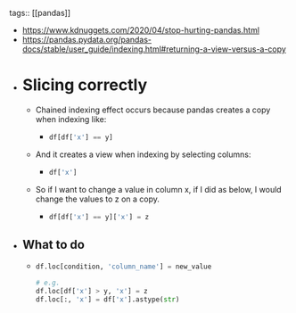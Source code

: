 tags:: [[pandas]]

- https://www.kdnuggets.com/2020/04/stop-hurting-pandas.html
- https://pandas.pydata.org/pandas-docs/stable/user_guide/indexing.html#returning-a-view-versus-a-copy
- # Slicing correctly
	- Chained indexing effect occurs because pandas creates a copy when indexing like:
		- ```python
		  df[df['x'] == y]
		  ```
	- And it creates a view when indexing by selecting columns:
		- ```python
		  df['x']
		  ```
	- So if I want to change a value in column x, if I did as below, I would change the values to z on a copy.
		- ```python
		  df[df['x'] == y]['x'] = z
		  ```
- ## What to do
	- ```python
	  df.loc[condition, 'column_name'] = new_value
	  
	  # e.g.
	  df.loc[df['x'] > y, 'x'] = z
	  df.loc[:, 'x'] = df['x'].astype(str)
	  ```